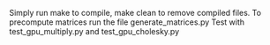 Simply run make to compile, make clean to remove compiled files.
To precompute matrices run the file generate_matrices.py
Test with test_gpu_multiply.py and test_gpu_cholesky.py